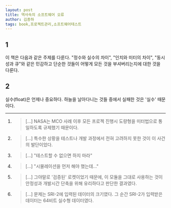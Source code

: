 ```yaml
---
layout: post
title: 역사속의 소프트웨어 오류
author: 김종하
tags: book,프로젝트관리,소프트웨어테스트
---
```


## 1
이 책은 다음과 같은 주제를 다룬다. "정수와 실수의 차이", "인치와 미터의 차이", "동시성과 큐"와 같은 민감하고 단순한 것들이 어떻게 모든 것을 부셔버리는지에 대한 것을 다룬다.

## 2
실수(float)은 언제나 중요하다. 하늘을 날아다니는 것들 중에서 실패한 것은 '실수' 때문이다.


- - -

1. > [...] NASA는 MCO 사례 이후 모든 프로젝 진행시 도량형을 미터법으로 통일하도록 규제했기 때문이다.

2. > [...] 특수한 상황을 테스트나 개발 과정에서 전혀 고려하지 못한 것이 이 사건의 발단이었다.

3. > [...] "테스트할 수 없으면 하지 마라"

4. > [...] "시물레이션을 먼저 해야 했는데..."

5. > [...] 그야말로 '검증된' 로켓이었기 때문에, 이 모듈을 그대로 사용하는 것이 안정성과 개발시간 단축을 위해 유리하다고 판단한 결과였다.

6. > [...] 문제는 SRI-2에 입력된 데이터의 크기였다. 그 순간 SRI-2가 입력받은 데이터는 64비트 실수형 데이터였다.

